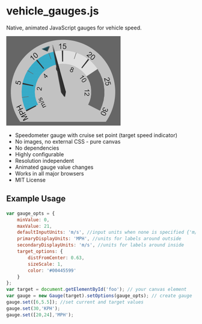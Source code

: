 vehicle_gauges.js
========

Native, animated JavaScript gauges for vehicle speed.

![gauge1](assets/gauge1.png)

 * Speedometer gauge with cruise set point (target speed indicator)
 * No images, no external CSS - pure canvas
 * No dependencies
 * Highly configurable
 * Resolution independent
 * Animated gauge value changes
 * Works in all major browsers
 * MIT License

## Example Usage

```javascript
var gauge_opts = {
    minValue: 0,
    maxValue: 21,
    defaultInputUnits: 'm/s', //input units when none is specified {'m/s','MPH','KPH'}
    primaryDisplayUnits: 'MPH', //units for labels around outside
    secondaryDisplayUnits: 'm/s', //units for labels around inside
    target_options: {
        distFromCenter: 0.63,
        sizeScale: 1,
        color: '#00445599'    
    }
};
var target = document.getElementById('foo'); // your canvas element
var gauge = new Gauge(target).setOptions(gauge_opts); // create gauge
gauge.set([6,5.5]); //set current and target values
gauge.set(30,'KPH');
gauge.set([20,24],'MPH');
```
